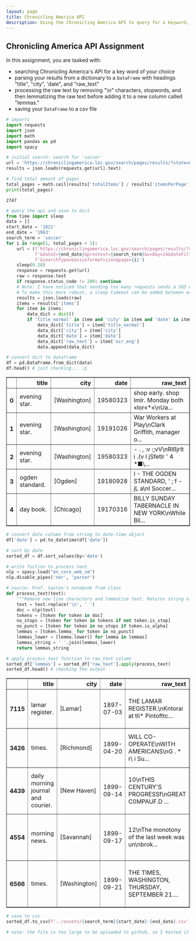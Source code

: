 ```yaml
---
layout: page
title: Chronicling America API
description: Using the Chronicling America API to query for a keyword, parse the result, and save it to a csv file
---
```


## Chronicling America API Assignment
In this assignment, you are tasked with:
* searching Chronicling America's API for a key word of your choice
* parsing your results from a dictionary to a `DataFrame` with headings "title", "city", 'date", and "raw_text"
* processing the raw text by removing "\n" characters, stopwords, and then lemmatizing the raw text before adding it to a new column called "lemmas."
* saving your `DataFrame` to a csv file


```python
# imports
import requests
import json
import math
import pandas as pd
import spacy
```


```python
# initial search: search for 'soccer'
url = 'https://chroniclingamerica.loc.gov/search/pages/results/?state=&date1=1821&date2=1963&proxtext=soccer&x=8&y=14&dateFilterType=yearRange&rows=20&searchType=basic&format=json'
results = json.loads(requests.get(url).text)
```


```python
# find total amount of pages
total_pages = math.ceil(results['totalItems'] / results['itemsPerPage'])
print(total_pages)
```

    2747



```python
# query the api and save to dict 
from time import sleep
data = []
start_date = '1821'
end_date = '1963'
search_term = 'soccer'
for i in range(1, total_pages + 1):
    url = (f'https://chroniclingamerica.loc.gov/search/pages/results/?state=&date1={start_date}'
           f'&date2={end_date}&proxtext={search_term}&x=8&y=14&dateFilterType=yearRange&rows=20'
           f'&searchType=basic&format=json&page={i}')
    sleep(0.20)
    response = requests.get(url)
    raw = response.text
    if response.status_code != 200: continue
    # Note: I have noticed that sending too many requests sends a 503 error, so for the sake of this assignment I skip over responses that result in errors
    # To make this more robust, a sleep timeout can be added between each request to prevent our queries from getting rate-limited (like sleep(0.20) above)
    results = json.loads(raw)
    items = results['items']
    for item in items:
        data_dict = dict()
        if 'title_normal' in item and 'city' in item and 'date' in item and 'ocr_eng' in item:
            data_dict['title'] = item['title_normal']
            data_dict['city'] = item['city']
            data_dict['date'] = item['date']
            data_dict['raw_text'] = item['ocr_eng']
            data.append(data_dict)
```


```python
# convert dict to dataframe
df = pd.DataFrame.from_dict(data)
df.head() # just checking... :p
```




<div>
<style scoped>
    .dataframe tbody tr th:only-of-type {
        vertical-align: middle;
    }

    .dataframe tbody tr th {
        vertical-align: top;
    }

    .dataframe thead th {
        text-align: right;
    }
</style>
<table border="1" class="dataframe">
  <thead>
    <tr style="text-align: right;">
      <th></th>
      <th>title</th>
      <th>city</th>
      <th>date</th>
      <th>raw_text</th>
    </tr>
  </thead>
  <tbody>
    <tr>
      <th>0</th>
      <td>evening star.</td>
      <td>[Washington]</td>
      <td>19580323</td>
      <td>shop early. shop Imlr. Monday both «lor«*«\nUa...</td>
    </tr>
    <tr>
      <th>1</th>
      <td>evening star.</td>
      <td>[Washington]</td>
      <td>19191026</td>
      <td>War Workers at Play\nClark Griffith, manager o...</td>
    </tr>
    <tr>
      <th>2</th>
      <td>evening star.</td>
      <td>[Washington]</td>
      <td>19580323</td>
      <td>- . , :v :;vV\nRlßjrlt i .(v I jSfetlr ' 4 *■\...</td>
    </tr>
    <tr>
      <th>3</th>
      <td>ogden standard.</td>
      <td>[Ogden]</td>
      <td>19180928</td>
      <td>I - THE OGDEN STANDARD, ' ; f - jL a\nI Soccer...</td>
    </tr>
    <tr>
      <th>4</th>
      <td>day book.</td>
      <td>[Chicago]</td>
      <td>19170316</td>
      <td>BILLY SUNDAY TABERNACLE IN NEW YORK\nWhile Bil...</td>
    </tr>
  </tbody>
</table>
</div>




```python
# convert date column from string to date-time object
df['date'] = pd.to_datetime(df['date'])
```


```python
# sort by date
sorted_df = df.sort_values(by='date')
```


```python
# write fuction to process text
nlp = spacy.load("en_core_web_sm")
nlp.disable_pipes('ner', 'parser')

# source: Prof. Saxton's notebook from class
def process_text(text):
    """Remove new line characters and lemmatize text. Returns string of lemmas"""
    text = text.replace('\n', ' ')
    doc = nlp(text)
    tokens = [token for token in doc]
    no_stops = [token for token in tokens if not token.is_stop]
    no_punct = [token for token in no_stops if token.is_alpha]
    lemmas = [token.lemma_ for token in no_punct]
    lemmas_lower = [lemma.lower() for lemma in lemmas]
    lemmas_string = ' '.join(lemmas_lower)
    return lemmas_string

```


```python
# apply process_text function to raw_text column
sorted_df['lemmas'] = sorted_df['raw_text'].apply(process_text)
sorted_df.head() # checking the output
```




<div>
<style scoped>
    .dataframe tbody tr th:only-of-type {
        vertical-align: middle;
    }

    .dataframe tbody tr th {
        vertical-align: top;
    }

    .dataframe thead th {
        text-align: right;
    }
</style>
<table border="1" class="dataframe">
  <thead>
    <tr style="text-align: right;">
      <th></th>
      <th>title</th>
      <th>city</th>
      <th>date</th>
      <th>raw_text</th>
      <th>lemmas</th>
    </tr>
  </thead>
  <tbody>
    <tr>
      <th>7115</th>
      <td>lamar register.</td>
      <td>[Lamar]</td>
      <td>1897-07-03</td>
      <td>THE LAMAR REGISTER.\nKntorai at tli* Pintofttc...</td>
      <td>lamar register kntorai tli pintofttc lamar col...</td>
    </tr>
    <tr>
      <th>3426</th>
      <td>times.</td>
      <td>[Richmond]</td>
      <td>1899-04-20</td>
      <td>WILL CO-OPERATE\nWITH AMERICANS\nG . * r\ i Su...</td>
      <td>co operate american g support amer s agitation...</td>
    </tr>
    <tr>
      <th>4439</th>
      <td>daily morning journal and courier.</td>
      <td>[New Haven]</td>
      <td>1899-09-14</td>
      <td>10\nTHIS CENTURY'S PROGRESSf\nGREAT C0MPAUF.D ...</td>
      <td>century progressf great vlletiovs timk preside...</td>
    </tr>
    <tr>
      <th>4554</th>
      <td>morning news.</td>
      <td>[Savannah]</td>
      <td>1899-09-17</td>
      <td>12\nThe monotony of the last week was un\nbrok...</td>
      <td>monotony week un break excitement kind hard re...</td>
    </tr>
    <tr>
      <th>6566</th>
      <td>times.</td>
      <td>[Washington]</td>
      <td>1899-09-21</td>
      <td>THE TIMES, WASHINGTON, THURSDAY, SEPTEMBER 21....</td>
      <td>times washington thursday september lansburgh ...</td>
    </tr>
  </tbody>
</table>
</div>




```python
# save to csv
sorted_df.to_csv(f'../assets/{search_term}{start_date}-{end_date}.csv', index=False)

# note: the file is too large to be uploaded to github, so I hosted it myself. It can be found at: https://www.eecs.tufts.edu/~adahal01/soccer1821-1963.csv
```
